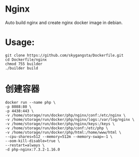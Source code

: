 Nginx
=====

Auto build nginx and create nginx docker image in debian.

# Usage:
```shell
git clone https://github.com/skygangsta/Dockerfile.git
cd Dockerfile/nginx
chmod 755 builder
./builder build
```

# 创建容器
```shell
docker run --name php \
-p 8088:80 \
-p 4438:443 \
-v /home/storage/run/docker/php/nginx/conf:/etc/nginx \
-v /home/storage/run/docker/php/nginx/logs:/var/log/nginx \
-v /home/storage/run/docker/php/nginx/keys:/keys \
-v /home/storage/run/docker/php/conf:/etc/php \
-v /home/storage/run/docker/php/html:/home/www/html \
--cpu-shares=512 --memory=512m --memory-swap=-1 \
--oom-kill-disable=true \
--restart=always \
-d php-nginx:7.3.2-1.16.0
```
